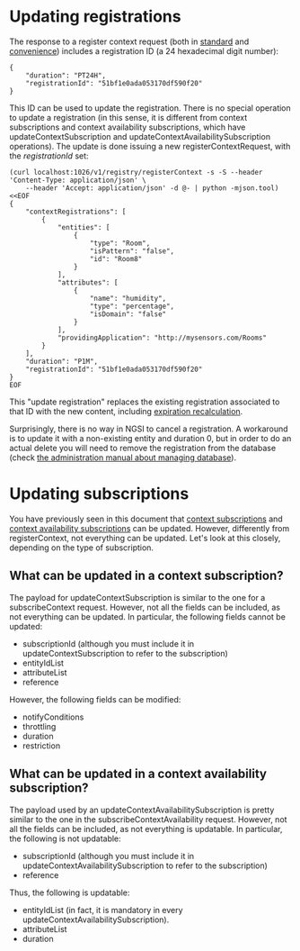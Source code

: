 # Updating registrations

The response to a register context request (both in
[standard](walkthrough_apiv1.md#register_context_operation) and
[convenience](walkthrough_apiv1.md#convenience_context_operation)) includes a
registration ID (a 24 hexadecimal digit number):

``` 
{
    "duration": "PT24H",
    "registrationId": "51bf1e0ada053170df590f20"
}
``` 

This ID can be used to update the registration. There is no special
operation to update a registration (in this sense, it is different from
context subscriptions and context availability subscriptions, which have
updateContextSubscription and updateContextAvailabilitySubscription
operations). The update is done issuing a new registerContextRequest,
with the *registrationId* set:

``` 
(curl localhost:1026/v1/registry/registerContext -s -S --header 'Content-Type: application/json' \
    --header 'Accept: application/json' -d @- | python -mjson.tool) <<EOF
{
    "contextRegistrations": [
        {
            "entities": [
                {
                    "type": "Room",
                    "isPattern": "false",
                    "id": "Room8"
                }
            ],
            "attributes": [
                {
                    "name": "humidity",
                    "type": "percentage",
                    "isDomain": "false"
                }
            ],
            "providingApplication": "http://mysensors.com/Rooms"
        }
    ],
    "duration": "P1M",
    "registrationId": "51bf1e0ada053170df590f20"
}
EOF
```
This "update registration" replaces the existing registration associated
to that ID with the new content, including [expiration
recalculation](duration.md#extending-duration).

Surprisingly, there is no way in NGSI to cancel a registration. A
workaround is to update it with a non-existing entity and duration 0,
but in order to do an actual delete you will need to remove the
registration from the database (check [the administration manual about
managing
database](../admin/database_admin.md#database-administration)).

# Updating subscriptions

You have previously seen in this document that [context
subscriptions](walkthrough_apiv1.md#register-context-operation) and [context
availability
subscriptions](walkthrough_apiv1.md#convenience-register-context) can be
updated. However, differently from registerContext, not everything can
be updated. Let's look at this closely, depending on the type of
subscription.

## What can be updated in a context subscription?

The payload for updateContextSubscription is similar to the one for a
subscribeContext request. However, not all the fields can be included,
as not everything can be updated. In particular, the following fields
cannot be updated:

-   subscriptionId (although you must include it in
    updateContextSubscription to refer to the subscription)
-   entityIdList
-   attributeList
-   reference

However, the following fields can be modified:

-   notifyConditions
-   throttling
-   duration
-   restriction

## What can be updated in a context availability subscription?

The payload used by an updateContextAvailabilitySubscription is pretty
similar to the one in the subscribeContextAvailability request. However,
not all the fields can be included, as not everything is updatable. In
particular, the following is not updatable:

-   subscriptionId (although you must include it in
    updateContextAvailabilitySubscription to refer to the subscription)
-   reference

Thus, the following is updatable:

-   entityIdList (in fact, it is mandatory in
    every updateContextAvailabilitySubscription).
-   attributeList
-   duration
